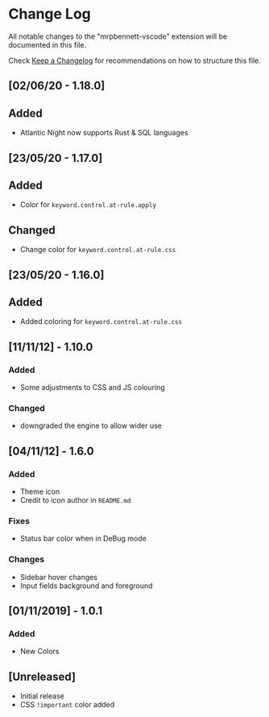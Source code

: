 # Change Log

All notable changes to the "mrpbennett-vscode" extension will be documented in this file.

Check [Keep a Changelog](http://keepachangelog.com/) for recommendations on how to structure this file.

## [02/06/20 - 1.18.0]

## Added

- Atlantic Night now supports Rust & SQL languages

## [23/05/20 - 1.17.0]

## Added

- Color for `keyword.control.at-rule.apply`

## Changed

- Change color for `keyword.control.at-rule.css`

## [23/05/20 - 1.16.0]

## Added

- Added coloring for `keyword.control.at-rule.css`

## [11/11/12] - 1.10.0

### Added

- Some adjustments to CSS and JS colouring

### Changed

- downgraded the engine to allow wider use

## [04/11/12] - 1.6.0

###  Added

- Theme icon
- Credit to icon author in `README.md`

### Fixes

- Status bar color when in DeBug mode

### Changes

- Sidebar hover changes
- Input fields background and foreground

## [01/11/2019]  - 1.0.1

### Added

- New Colors


## [Unreleased]

- Initial release
- CSS `!important` color added
